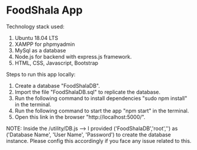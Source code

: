 # FoodShala App

Technology stack used:
1. Ubuntu 18.04 LTS
2. XAMPP for phpmyadmin
3. MySql as a database
4. Node.js for backend with express.js framework.
5. HTML, CSS, Javascript, Bootstrap

Steps to run this app locally:
1. Create a database "FoodShalaDB".
2. Import the file "FoodShalaDB.sql" to replicate the database.
3. Run the following command to install dependencies "sudo npm install" in the terminal.
4. Run the following command to start the app "npm start" in the terminal.
5. Open this link in the browser "http://localhost:5000/".

NOTE: Inside the /utility/DB.js --> I provided ('FoodShalaDB','root','') as ('Database Name', 'User Name', 'Password') to create the database instance. Please config this accordingly if you face any issue related to this.

